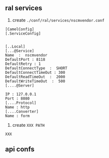 ## ral services

1. create `./conf/ral/services/nscmvendor.conf`

``` shell
[CamelConfig]
[.ServiceConfig]


[..Local]
[...@Service]
Name  :  nscmvendor
DefaultPort : 8118
DefaultRetry : 1
DefaultConnectType  :  SHORT
DefaultConnectTimeOut : 300
DefaultReadTimeOut  :  2000
DefaultWriteTimeOut  :  500
[....@Server]

IP : 127.0.0.1
Port : 8080
[....Protocol]
Name : http
[....Converter]
Name : form
```

1. create `XXX PATH`

``` shell
XXX
```

## api confs